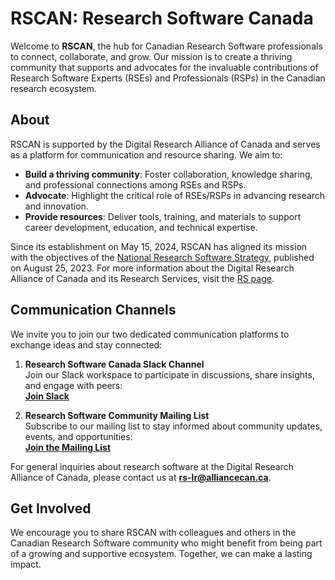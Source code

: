 # RSCAN: Research Software Canada

Welcome to **RSCAN**, the hub for Canadian Research Software professionals to connect, collaborate, and grow. Our mission is to create a thriving community that supports and advocates for the invaluable contributions of Research Software Experts (RSEs) and Professionals (RSPs) in the Canadian research ecosystem.

## About

RSCAN is supported by the Digital Research Alliance of Canada and serves as a platform for communication and resource sharing. We aim to:

- **Build a thriving community**: Foster collaboration, knowledge sharing, and professional connections among RSEs and RSPs.
- **Advocate**: Highlight the critical role of RSEs/RSPs in advancing research and innovation.
- **Provide resources**: Deliver tools, training, and materials to support career development, education, and technical expertise.

Since its establishment on May 15, 2024, RSCAN has aligned its mission with the objectives of the [National Research Software Strategy](https://zenodo.org/records/10214741), published on August 25, 2023. For more information about the Digital Research Alliance of Canada and its Research Services, visit the [RS page](https://alliancecan.ca/en/research-services).

## Communication Channels

We invite you to join our two dedicated communication platforms to exchange ideas and stay connected:

1. **Research Software Canada Slack Channel**  
   Join our Slack workspace to participate in discussions, share insights, and engage with peers:  
   [**Join Slack**](https://rscan.slack.com)

2. **Research Software Community Mailing List**  
   Subscribe to our mailing list to stay informed about community updates, events, and opportunities:  
   [**Join the Mailing List**](https://rscan.topicbox.com)

For general inquiries about research software at the Digital Research Alliance of Canada, please contact us at **rs-lr@alliancecan.ca**.

## Get Involved

We encourage you to share RSCAN with colleagues and others in the Canadian Research Software community who might benefit from being part of a growing and supportive ecosystem. Together, we can make a lasting impact.
